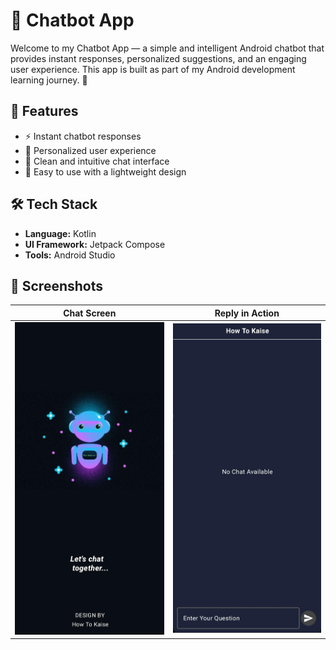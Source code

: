 # 🤖 Chatbot App

Welcome to my Chatbot App — a simple and intelligent Android chatbot that provides instant responses, personalized suggestions, and an engaging user experience. This app is built as part of my Android development learning journey. 🚀

## 📱 Features

- ⚡ Instant chatbot responses
- 👤 Personalized user experience
- 💬 Clean and intuitive chat interface
- 🎯 Easy to use with a lightweight design

## 🛠 Tech Stack

- **Language:** Kotlin
- **UI Framework:** Jetpack Compose
- **Tools:** Android Studio

## 📸 Screenshots

<!-- Add screenshots here -->
| Chat Screen               | Reply in Action            |
|---------------------------|----------------------------|
| ![Screenshot1](First.jpg) | ![Screenshot2](second.jpg) |

